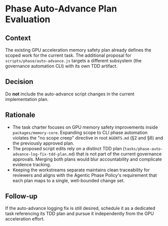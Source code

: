 # Phase Auto-Advance Plan Evaluation

## Context
The existing GPU acceleration memory safety plan already defines the scoped work for the current task. The additional proposal for `scripts/phase/auto-advance.js` targets a different subsystem (the governance automation CLI) with its own TDD artifact.

## Decision
Do **not** include the auto-advance script changes in the current implementation plan.

## Rationale
- The task charter focuses on GPU memory safety improvements inside `packages/memory-core`. Expanding scope to CLI phase automation violates the "no scope creep" directive in root `AGENTS.md` (§2 and §6) and the previously approved plan.
- The proposed script edits rely on a distinct TDD plan (`tasks/phase-auto-advance-log-fix-tdd-plan.md`) that is not part of the current governance approvals. Merging both plans would blur accountability and complicate evidence tracking.
- Keeping the workstreams separate maintains clean traceability for reviewers and aligns with the Agentic Phase Policy's requirement that each plan maps to a single, well-bounded change set.

## Follow-up
If the auto-advance logging fix is still desired, schedule it as a dedicated task referencing its TDD plan and pursue it independently from the GPU acceleration effort.
